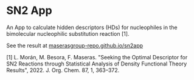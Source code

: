 # SN2 App

An App to calculate hidden descriptors (HDs) for nucleophiles in the bimolecular nucleophilic substitution reaction [1].

See the result at [maserasgroup-repo.github.io/sn2app](https://maserasgroup-repo.github.io/sn2app)

[1] L. Morán, M. Besora, F. Maseras. "Seeking the Optimal Descriptor for SN2 Reactions through Statistical Analysis of Density Functional Theory Results", 2022. J. Org. Chem. 87, 1, 363–372.




